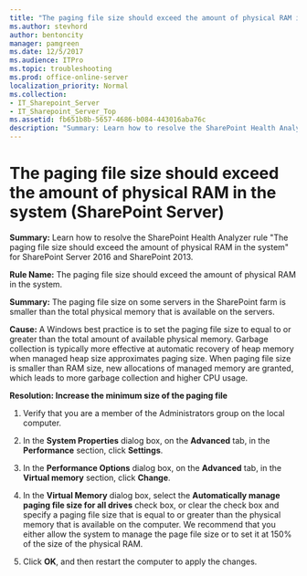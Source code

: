 ```yaml
---
title: "The paging file size should exceed the amount of physical RAM in the system (SharePoint Server)"
ms.author: stevhord
author: bentoncity
manager: pamgreen
ms.date: 12/5/2017
ms.audience: ITPro
ms.topic: troubleshooting
ms.prod: office-online-server
localization_priority: Normal
ms.collection:
- IT_Sharepoint_Server
- IT_Sharepoint_Server_Top
ms.assetid: fb651b8b-5657-4686-b084-443016aba76c
description: "Summary: Learn how to resolve the SharePoint Health Analyzer ruleThe paging file size should exceed the amount of physical RAM in the systemfor SharePoint Server 2016 and SharePoint 2013."
---
```


# The paging file size should exceed the amount of physical RAM in the system (SharePoint Server)

 **Summary:** Learn how to resolve the SharePoint Health Analyzer rule "The paging file size should exceed the amount of physical RAM in the system" for SharePoint Server 2016 and SharePoint 2013. 
  
 **Rule Name:** The paging file size should exceed the amount of physical RAM in the system. 
  
 **Summary:** The paging file size on some servers in the SharePoint farm is smaller than the total physical memory that is available on the servers. 
  
 **Cause:** A Windows best practice is to set the paging file size to equal to or greater than the total amount of available physical memory. Garbage collection is typically more effective at automatic recovery of heap memory when managed heap size approximates paging size. When paging file size is smaller than RAM size, new allocations of managed memory are granted, which leads to more garbage collection and higher CPU usage. 
  
 **Resolution: Increase the minimum size of the paging file**
  
1. Verify that you are a member of the Administrators group on the local computer.
    
2. In the **System Properties** dialog box, on the **Advanced** tab, in the **Performance** section, click **Settings**.
    
3. In the **Performance Options** dialog box, on the **Advanced** tab, in the **Virtual memory** section, click **Change**.
    
4. In the **Virtual Memory** dialog box, select the **Automatically manage paging file size for all drives** check box, or clear the check box and specify a paging file size that is equal to or greater than the physical memory that is available on the computer. We recommend that you either allow the system to manage the page file size or to set it at 150% of the size of the physical RAM. 
    
5. Click **OK**, and then restart the computer to apply the changes.
    


